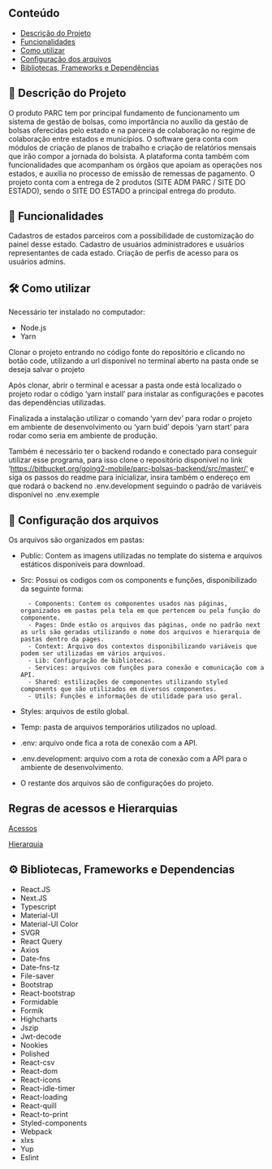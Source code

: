 ## Conteúdo

* [Descrição do Projeto](#-descrição-do-projeto)
* [Funcionalidades](#-funcionalidades)
* [Como utilizar](#%EF%B8%8F-como-utilizar)
* [Configuração dos arquivos](#-configuração-dos-arquivos)
* [Bibliotecas, Frameworks e Dependências](#%EF%B8%8F-bibliotecas-frameworks-e-depend%C3%AAncias)


## 📖 Descrição do Projeto

O produto PARC tem por principal fundamento de funcionamento um sistema de gestão de bolsas, como importância no auxílio da gestão de bolsas oferecidas pelo estado e na parceira de colaboração no regime de colaboração entre estados e municípios. O software gera conta com módulos de criação de planos de trabalho e criação de relatórios mensais que irão compor a jornada do bolsista. A plataforma conta também com funcionalidades que acompanham os órgãos que apoiam as operações nos estados, e auxilia no processo de emissão de remessas de pagamento. O projeto conta com a entrega de 2 produtos (SITE ADM PARC / SITE DO ESTADO), sendo o SITE DO ESTADO a principal entrega do produto.


## 📱 Funcionalidades

Cadastros de estados parceiros com a possibilidade de customização do painel desse estado.
Cadastro de usuários administradores e usuários representantes de cada estado.
Criação de perfis de acesso para os usuários admins.

## 🛠️ Como utilizar

Necessário ter instalado no computador:
- Node.js
- Yarn


Clonar o projeto entrando no código fonte do repositório e clicando no botão code, utilizando a url disponível no terminal aberto na pasta onde se deseja salvar o projeto


Após clonar, abrir o terminal e acessar a pasta onde está localizado o projeto rodar o código ‘yarn install’ para instalar as configurações e pacotes das dependências utilizadas.

Finalizada a instalação utilizar o comando ‘yarn dev’ para rodar o projeto em ambiente de desenvolvimento ou ‘yarn buid’ depois ‘yarn start’ para rodar como seria em ambiente de produção.

Também é necessário ter o backend rodando e conectado para conseguir utilizar esse programa, para isso clone o repositório disponivel no link ‘https://bitbucket.org/going2-mobile/parc-bolsas-backend/src/master/’ e siga os passos do readme para inicializar, insira também o endereço em que rodará o backend no .env.development seguindo o padrão de variáveis disponível no .env.exemple


## 📁 Configuração dos arquivos


 

















Os arquivos são organizados em pastas:

- Public: Contem as imagens utilizadas no template do sistema e arquivos estáticos disponíveis para download.
- Src: Possui os codigos com os components e funções, disponibilizado da seguinte forma:









          
          
          
          
        - Components: Contem os componentes usados nas páginas, organizados em pastas pela tela em que pertencem ou pela função do componente.
        - Pages: Onde estão os arquivos das páginas, onde no padrão next as urls são geradas utilizando o nome dos arquivos e hierarquia de pastas dentro da pages.
        - Context: Arquivo dos contextos disponibilizando variáveis que podem ser utilizadas em vários arquivos.
        - Lib: Configuração de bibliotecas.
        - Services: arquivos com funções para conexão e comunicação com a API.
        - Shared: estilizações de componentes utilizando styled components que são utilizados em diversos componentes.
        - Utils: Funções e informações de utilidade para uso geral.

- Styles: arquivos de estilo global.
- Temp: pasta de arquivos temporários utilizados no upload.
- .env: arquivo onde fica a rota de conexão com a API.
- .env.development: arquivo com a rota de conexão com a API para o ambiente de desenvolvimento.
- O restante dos arquivos são de configurações do projeto.

## Regras de acessos e Hierarquias

<a href="https://github.com/desenvolvedorabc/BOLSAS-APLICATIVO/blob/main/PARC-Menus_e_Acessos.xlsx" target="_blank" download>Acessos</a>

<a href="https://github.com/desenvolvedorabc/BOLSAS-APLICATIVO/blob/main/Guia_de_regras_de_neg%C3%B3cios-Hierarquia_de_Acessos.pdf" target="_blank" download>Hierarquia</a>

## ⚙️ Bibliotecas, Frameworks e Dependencias

- React.JS
- Next.JS
- Typescript
- Material-UI
- Material-UI Color
- SVGR
- React Query
- Axios
- Date-fns
- Date-fns-tz
- File-saver
- Bootstrap
- React-bootstrap
- Formidable
- Formik
- Highcharts
- Jszip
- Jwt-decode
- Nookies
- Polished
- React-csv
- React-dom
- React-icons
- React-idle-timer
- React-loading
- React-quill
- React-to-print
- Styled-components
- Webpack
- xlxs
- Yup
- Eslint
